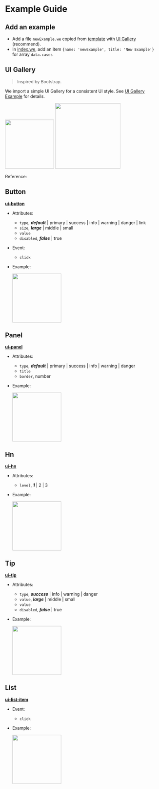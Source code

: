 # Example Guide

## Add an example

* Add a file `newExample.we` copied from [template](./template.we) with [UI Gallery](#ui-gallery) (recommend).
* In [index.we](./index.we), add an item `{name: 'newExample', title: 'New Example'}` for array `data.cases`

## UI Gallery

> Inspired by Bootstrap.

We import a simple UI Gallery for a consistent UI style. See [UI Gallery Example](./ui.we) for details.

<img src="http://gtms04.alicdn.com/tps/i4/TB1_v6FMpXXXXXfXXXX7XWpVpXX-278-519.gif" width="160" /> <img src="http://gtms03.alicdn.com/tps/i3/TB13LTOMpXXXXceXXXXIxc4RpXX-944-1316.png" width="214" />

Reference:

## Button
 
[**ui-button**](./ui-button.we)

* Attributes: 
    * `type`, ***default*** | primary | success | info | warning | danger | link 
    * `size`, ***large*** | middle | small
    * `value`
    * `disabled`, ***false*** | true
* Event: 
    * `click`
* Example:
    
    <img src="http://gtms01.alicdn.com/tps/i1/TB1uUzOMpXXXXXuXpXXqnuiVpXX-278-456.gif" width="160" />

## Panel

[**ui-panel**](./ui-panel.we)

* Attributes: 
    * `type`, ***default*** | primary | success | info | warning | danger 
    * `title`
    * `border`, number
* Example:
    
    <img src="http://gtms04.alicdn.com/tps/i4/TB18drzMpXXXXc9XFXXHO6y1XXX-319-615.png" width="160" />
    
## Hn
 
[**ui-hn**](./ui-hn.we)

* Attributes: 
    * `level`, ***1*** | 2 | 3
* Example:
    
    <img src="http://gtms02.alicdn.com/tps/i2/TB1BZYMMpXXXXaYXpXXVSoUTpXX-275-203.png" width="160" />

## Tip
 
[**ui-tip**](./ui-tip.we)

* Attributes: 
    * `type`, ***success*** | info | warning | danger 
    * `value`, ***large*** | middle | small
    * `value`
    * `disabled`, ***false*** | true
* Example:
    
    <img src="http://gtms03.alicdn.com/tps/i3/TB1x5DJMpXXXXb2XpXXnTPSZVXX-320-367.png" width="160" />

## List
 
[**ui-list-item**](./ui-list-item.we)

* Event: 
    * `click`
* Example:
    
    <img src="http://gtms04.alicdn.com/tps/i4/TB1qzjNMpXXXXabXpXX9it9VpXX-278-357.gif" width="160" />